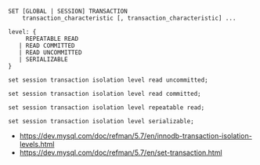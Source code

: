 ```
SET [GLOBAL | SESSION] TRANSACTION
    transaction_characteristic [, transaction_characteristic] ...
```

```
level: {
     REPEATABLE READ
   | READ COMMITTED
   | READ UNCOMMITTED
   | SERIALIZABLE
}
```


```
set session transaction isolation level read uncommitted;
```


```
set session transaction isolation level read committed;
```


```
set session transaction isolation level repeatable read;
```


```
set session transaction isolation level serializable;
```

- https://dev.mysql.com/doc/refman/5.7/en/innodb-transaction-isolation-levels.html
- https://dev.mysql.com/doc/refman/5.7/en/set-transaction.html

